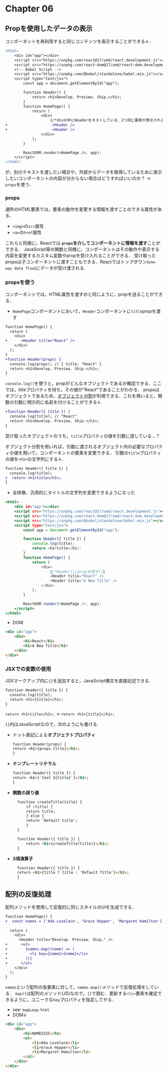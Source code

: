 # Chapter 06
## Propを使用したデータの表示
コンポーネントを再利用すると同じコンテンツを表示することができる↓．
```diff html:same2Component.html
<html>
    <div id="app"></div>
    <script src="https://unpkg.com/react@17/umd/react.development.js"></script>
    <script src="https://unpkg.com/react-dom@17/umd/react-dom.development.js"></script>
    <!-- Babel Script -->
    <script src="https://unpkg.com/@babel/standalone/babel.min.js"></script>
    <script type="text/jsx">
        const app = document.getElementById("app");

        function Header() {
            return <h1>Develop. Preview. Ship.</h1>;
        }
        function HomePage() {
            return (
                <div>
                    {/*divの中にHeaderをネストしている．2つ同じ要素が表示される．*/}
+                    <Header />
+                    <Header />
                </div>
            );
        }

        ReactDOM.render(<HomePage />, app);
    </script>
</html>
```
が，別のテキストを渡したい場合や，外部からデータを取得しているために表示したいコンポーネントの内容が分からない場合はどうすればいいのか？
-> `props`を使う．
### props
通所のHTML要素では，要素の動作を変更する情報を渡すことのできる属性がある．
- `<img>`の`src`属性
- `<a>`の`href`属性

これらと同様に，Reactでは **`props`を介してコンポーネントに情報を渡す**ことができる．
JavaScript等の関数と同様に，コンポーネントはその動作や表示する内容を変更するカスタム変数やpropを受け入れることができる．
受け取ったpropsは子コンポーネントに渡すこともできる．Reactではトップダウン(`one-way data flow`)にデータが受け渡される.

### propsを使う
コンポーネントでは，HTML属性を渡すのと同じように，propを送ることができる．
- `HomePage`コンポーネントにおいて，`Header`コンポーネントに`title`propを渡す
```diff html
function HomePage() {
  return (
    <div>
+      <Header title="React" />
    </div>
  );
}
+function Header(props) {
  console.log(props); // { title: "React" }
  return <h1>Develop. Preview. Ship.</h1>;
}
```
`console.log()`を使うと，propがどんなオブジェクトであるか確認できる．ここでは，titleプロパティを持ち，その値が"React"であることがわかる．
propsはオブジェクトであるため，[オブジェクト分割][object_destructuring]が利用できる．これを用いると，関数の引数に明示的に名前を付けることができる↓.
```diff html
+function Header({ title }) {
  console.log(title); // "React"
  return <h1>Develop. Preview. Ship.</h1>;
}
```
受け取ったオブジェクトのうち，`title`プロパティの値を引数に渡している…？

オブジェクト分割を用いれば，引数に渡されるオブジェクト内の必要なプロパティの値を用いて，コンポーネントの要素を変更できる．
引数の`title`プロパティの値を`<h1>`の文字列にする↓．
```diff html
function Header({ title }) {
  console.log(title);
+  return <h1>title</h1>;
}
```
- 全体像，汎用的にタイトルの文字列を変更できるようになった
```html:recieveProp.html
<html>
    <div id="app"></div>
    <script src="https://unpkg.com/react@17/umd/react.development.js"></script>
    <script src="https://unpkg.com/react-dom@17/umd/react-dom.development.js"></script>
    <script src="https://unpkg.com/@babel/standalone/babel.min.js"></script>
    <script type="text/jsx">
        const app = document.getElementById("app");

        function Header({ title }) {
            console.log(title);
            return <h1>title</h1>;
        }
        function HomePage() {
            return (
                <div>
                    {/*Header()にpropを渡す*/}
                    <Header title="React" />
                    <Header title="A New Title" />
                </div>
            );
        }

        ReactDOM.render(<HomePage />, app);
    </script>
</html>
```
- DOM
```html
<div id="app">
    <div>
        <h1>React</h1>
        <h1>A New Title</h1>
    </div>
</div>
```
### JSXでの変数の使用
JSXマークアップ内に`{}`を追加すると，JavaScript構文を直接記述できる．
```diff html
function Header({ title }) {
  console.log(title);
  return <h1>{title}</h1>;
}
```
`return <h1>title</h1>;` -> `return <h1>{title}</h1>;`

`{}`内はJavaScriptなので，次のようにも書ける.
- ドット表記による**オブジェクトプロパティ**
  ```html
  function Header(props) {
  return <h1>{props.title}</h1>;
  }
  ```
- **テンプレートリテラル**
  ```html
  function Header({ title }) {
  return <h1>{`Cool ${title}`}</h1>;
  }
  ```
- **関数の戻り値**
  ```html
    function createTitle(title) {
        if (title) {
        return title;
        } else {
        return 'Default title';
        }
    }

    function Header({ title }) {
        return <h1>{createTitle(title)}</h1>;
    }
  ```
- **3項演算子**
  ```html
    function Header({ title }) {
    return <h1>{title ? title : 'Default Title'}</h1>;
    }
  ```

## 配列の反復処理
配列メソッドを使用して反復的に同じスタイルのUIを生成できる．

```diff html
function HomePage() {
+  const names = ['Ada Lovelace', 'Grace Hopper', 'Margaret Hamilton'];
 
  return (
    <div>
      <Header title="Develop. Preview. Ship." />
+      <ul>
+        {names.map((name) => (
+          <li key={name}>{name}</li>
+        ))}
+      </ul>
    </div>
  );
}
```
`names`という配列の各要素に対して，`names.map()`メソッドで反復処理をしている．
`map()`は配列のメソッド(JS)なので，`{}`で囲む．更新する`<li>`要素を確定できるように，ユニークな`key`プロパティを指定してやる．
- see: `mapLoop.html`
- DOM↓
```html
<div id="app">
    <div>
        <h1>NAMESSSS</h1>
        <ul>
            <li>Ada Lovelace</li>
            <li>Grace Hopper</li>
            <li>Margaret Hamilton</li>
        </ul>
    </div>
</div>
```


[object_destructuring]: https://developer.mozilla.org/ja/docs/Web/JavaScript/Reference/Operators/Destructuring_assignment